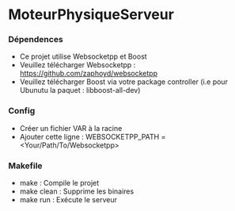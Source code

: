 # MoteurPhysiqueServeur


### Dépendences ###

* Ce projet utilise Websocketpp et Boost
* Veuillez télécharger Websocketpp : https://github.com/zaphoyd/websocketpp
* Veuillez télécharger Boost via votre package controller (i.e pour Ubunutu la paquet : libboost-all-dev)

### Config ###

* Créer un fichier VAR à la racine
* Ajouter cette ligne : WEBSOCKETPP_PATH = \<Your/Path/To/Websocketpp\>
### Makefile ###

* make : Compile le projet
* make clean : Supprime les binaires
* make run : Exécute le serveur

